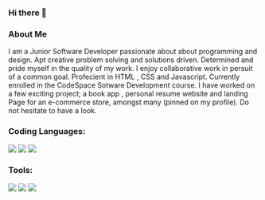 ### Hi there 👋
<h3>About Me </h3>

I am a Junior Software Developer passionate about about programming and design. Apt creative problem solving and solutions driven.
Determined and pride myself in the quality of my work. I enjoy collaborative work in persuit of a common goal. Profecient in HTML , CSS and Javascript.
Currently enrolled in the CodeSpace Sotware Development course. I have worked on a few exciting project; a book app , personal resume website and landing Page for an e-commerce store, amongst many (pinned on my profile). Do not hesitate to have a look.

<h3>Coding Languages:</h3>
<img src="https://img.shields.io/badge/HTML5-E34F26?style=for-the-badge&logo=html5&logoColor=white" />
<img src="https://img.shields.io/badge/JavaScript-323330?style=for-the-badge&logo=javascript&logoColor=F7DF1E" />
<img src="https://img.shields.io/badge/CSS3-1572B6?style=for-the-badge&logo=css3&logoColor=white" />

<h3> Tools: </h3>
<img src="https://img.shields.io/badge/Figma-F24E1E?style=for-the-badge&logo=figma&logoColor=white"/>
<img src="https://img.shields.io/badge/Canva-%2300C4CC.svg?&style=for-the-badge&logo=Canva&logoColor=white"/>
<img src="https://img.shields.io/badge/VSCode-0078D4?style=for-the-badge&logo=visual%20studio%20code&logoColor=white"/>

